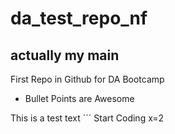 # da_test_repo_nf
## actually my main
First Repo in Github for DA Bootcamp
* Bullet Points are Awesome

This is a test text
´´´ Start Coding
x=2

